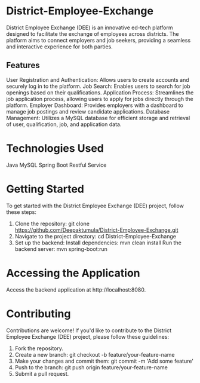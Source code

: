 # District-Employee-Exchange

District Employee Exchange (DEE) is an innovative ed-tech platform designed to facilitate the exchange of employees across districts. The platform aims to connect employers and job seekers, providing a seamless and interactive experience for both parties.

## Features
User Registration and Authentication: Allows users to create accounts and securely log in to the platform.
Job Search: Enables users to search for job openings based on their qualifications.
Application Process: Streamlines the job application process, allowing users to apply for jobs directly through the platform.
Employer Dashboard: Provides employers with a dashboard to manage job postings and review candidate applications.
Database Management: Utilizes a MySQL database for efficient storage and retrieval of user, qualification, job, and application data.

# Technologies Used
Java
MySQL
Spring Boot
Restful Service

# Getting Started
To get started with the District Employee Exchange (DEE) project, follow these steps:

1) Clone the repository: git clone https://github.com/Deepaktumula/District-Employee-Exchange.git
2) Navigate to the project directory: cd District-Employee-Exchange
3) Set up the backend:
    Install dependencies: mvn clean install
    Run the backend server: mvn spring-boot:run

# Accessing the Application
Access the backend application at http://localhost:8080.
   
# Contributing
Contributions are welcome! If you'd like to contribute to the District Employee Exchange (DEE) project, please follow these guidelines:

1) Fork the repository.
2) Create a new branch: git checkout -b feature/your-feature-name
3) Make your changes and commit them: git commit -m 'Add some feature'
4) Push to the branch: git push origin feature/your-feature-name
5) Submit a pull request.
